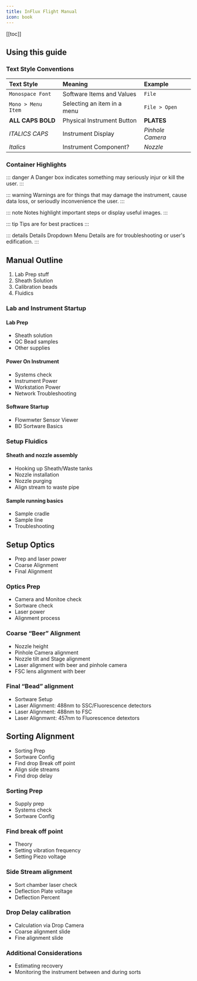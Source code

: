 ```yaml
---
title: InFlux Flight Manual 
icon: book
---
```




[[toc]]



## Using this guide

### Text Style Conventions

|    **Text Style**  |        **Meaning**          |    **Example**   |  
|:-------------------|:----------------------------|:-----------------|  
| `Monospace Font`   | Software Items and Values   | `File`           |  
| `Mono > Menu Item` | Selecting an item in a menu | `File > Open`    |  
| **ALL CAPS BOLD**  | Physical Instrument Button  | **PLATES**       |
| *ITALICS CAPS*     | Instrument Display          | *Pinhole Camera* |
| *Italics*          | Instrument Component?       | *Nozzle*         |

### Container Highlights

::: danger 
A Danger box indicates something may seriously injur or kill the user.
:::

::: warning
Warnings are for things that may damage the instrument, cause data loss, or serioudly inconvenience the user.
:::


::: note
Notes highlight important steps or display useful images.
:::

::: tip
Tips are for best practices
:::

::: details Details Dropdown Menu 
Details are for troubleshooting or user's edification.
:::

## Manual Outline

1.  Lab Prep stuff
2.  Sheath Solution 
3.  Calibration beads
4.  Fluidics 
   
### Lab and Instrument Startup

#### Lab Prep

-   Sheath solution 
-   QC Bead samples
-   Other supplies

#### Power On Instrument

-   Systems check
-   Instrument Power
-   Workstation Power
-   Network Troubleshooting

#### Software Startup

- Flowmwter Sensor Viewer
- BD Sortware Basics

### Setup Fluidics

#### Sheath and nozzle assembly

-   Hooking up Sheath/Waste tanks
-   Nozzle installation
-   Nozzle purging
-   Align stream to waste pipe

#### Sample running basics

-   Sample cradle
-   Sample line
-   Troubleshooting

## Setup Optics

-   Prep and laser power
-   Coarse Alignment
-   Final Alignment 

### Optics Prep

-   Camera and Monitoe check 
-   Sortware check
-   Laser power
-   Alignment process

### Coarse “Beer” Alignment

-   Nozzle height
-   Pinhole Camera alignment 
-   Nozzle tilt and Stage alignment
-   Laser alignment with beer and pinhole camera
-   FSC lens alignment with beer

### Final “Bead” alignment

-   Sortware Setup
-   Laser Alignment: 488nm to SSC/Fluorescence detectors 
-   Laser Alignment: 488nm to FSC
-   Laser Alignmwnt: 457nm to Fluorescence detextors 

## Sorting Alignment

-   Sorting Prep 
-   Sortware Config
-   Find drop Break off point
-   Align side streams
-   Find drop delay

### Sorting Prep

-   Supply prep
-   Systems check
-   Sortware Config

### Find break off point

-   Theory
-   Setting vibration frequency
-   Setting Piezo voltage 

### Side Stream alignment

-   Sort chamber laser check
-   Deflection Plate voltage 
-   Deflection Percent

### Drop Delay calibration

-   Calculation via Drop Camera
-   Coarse alignment slide
-   Fine alignment slide

### Additional Considerations

-   Estimating recovery
-   Monitoring the instrument between and during sorts 

